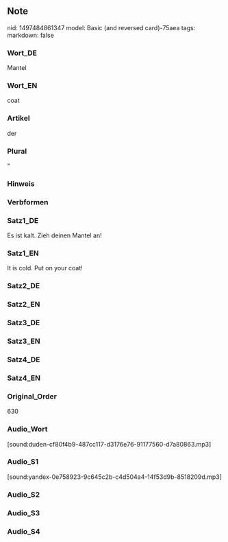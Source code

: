 ## Note
nid: 1497484861347
model: Basic (and reversed card)-75aea
tags: 
markdown: false

### Wort_DE
Mantel

### Wort_EN
coat

### Artikel
der

### Plural
"

### Hinweis


### Verbformen


### Satz1_DE
Es ist kalt. Zieh deinen Mantel an!

### Satz1_EN
It is cold. Put on your coat!

### Satz2_DE


### Satz2_EN


### Satz3_DE


### Satz3_EN


### Satz4_DE


### Satz4_EN


### Original_Order
630

### Audio_Wort
[sound:duden-cf80f4b9-487cc117-d3176e76-91177560-d7a80863.mp3]

### Audio_S1
[sound:yandex-0e758923-9c645c2b-c4d504a4-14f53d9b-8518209d.mp3]

### Audio_S2


### Audio_S3


### Audio_S4

